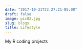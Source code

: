```yaml
---
date: "2017-10-31T22:27:21-05:00"
draft: false
image: pic02.jpg
slug: blogs
title: Lifestyle
---
```


My R coding projects